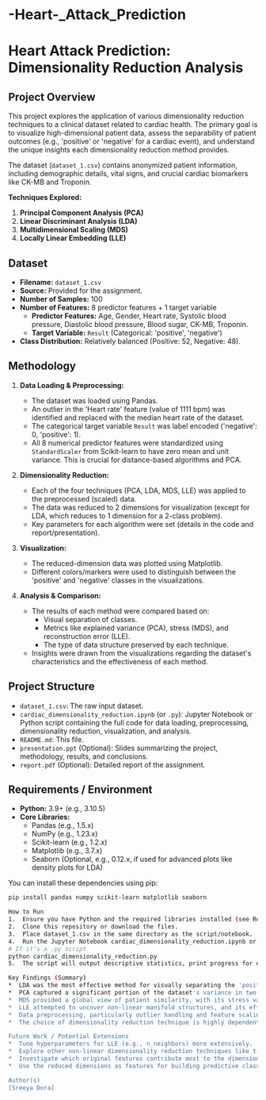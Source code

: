 # -Heart-_Attack_Prediction
# Heart Attack Prediction: Dimensionality Reduction Analysis

## Project Overview

This project explores the application of various dimensionality reduction techniques to a clinical dataset related to cardiac health. The primary goal is to visualize high-dimensional patient data, assess the separability of patient outcomes (e.g., 'positive' or 'negative' for a cardiac event), and understand the unique insights each dimensionality reduction method provides.

The dataset (`dataset_1.csv`) contains anonymized patient information, including demographic details, vital signs, and crucial cardiac biomarkers like CK-MB and Troponin.

**Techniques Explored:**
1.  **Principal Component Analysis (PCA)**
2.  **Linear Discriminant Analysis (LDA)**
3.  **Multidimensional Scaling (MDS)**
4.  **Locally Linear Embedding (LLE)**

## Dataset

*   **Filename:** `dataset_1.csv`
*   **Source:** Provided for the assignment.
*   **Number of Samples:** 100
*   **Number of Features:** 8 predictor features + 1 target variable
    *   **Predictor Features:** Age, Gender, Heart rate, Systolic blood pressure, Diastolic blood pressure, Blood sugar, CK-MB, Troponin.
    *   **Target Variable:** `Result` (Categorical: 'positive', 'negative')
*   **Class Distribution:** Relatively balanced (Positive: 52, Negative: 48).

## Methodology

1.  **Data Loading & Preprocessing:**
    *   The dataset was loaded using Pandas.
    *   An outlier in the 'Heart rate' feature (value of 1111 bpm) was identified and replaced with the median heart rate of the dataset.
    *   The categorical target variable `Result` was label encoded ('negative': 0, 'positive': 1).
    *   All 8 numerical predictor features were standardized using `StandardScaler` from Scikit-learn to have zero mean and unit variance. This is crucial for distance-based algorithms and PCA.

2.  **Dimensionality Reduction:**
    *   Each of the four techniques (PCA, LDA, MDS, LLE) was applied to the preprocessed (scaled) data.
    *   The data was reduced to 2 dimensions for visualization (except for LDA, which reduces to 1 dimension for a 2-class problem).
    *   Key parameters for each algorithm were set (details in the code and report/presentation).

3.  **Visualization:**
    *   The reduced-dimension data was plotted using Matplotlib.
    *   Different colors/markers were used to distinguish between the 'positive' and 'negative' classes in the visualizations.

4.  **Analysis & Comparison:**
    *   The results of each method were compared based on:
        *   Visual separation of classes.
        *   Metrics like explained variance (PCA), stress (MDS), and reconstruction error (LLE).
        *   The type of data structure preserved by each technique.
    *   Insights were drawn from the visualizations regarding the dataset's characteristics and the effectiveness of each method.

## Project Structure

*   `dataset_1.csv`: The raw input dataset.
*   `cardiac_dimensionality_reduction.ipynb` (or `.py`): Jupyter Notebook or Python script containing the full code for data loading, preprocessing, dimensionality reduction, visualization, and analysis.
*   `README.md`: This file.
*   `presentation.ppt` (Optional): Slides summarizing the project, methodology, results, and conclusions.
*   `report.pdf` (Optional): Detailed report of the assignment.

## Requirements / Environment

*   **Python:** 3.9+ (e.g., 3.10.5)
*   **Core Libraries:**
    *   Pandas (e.g., 1.5.x)
    *   NumPy (e.g., 1.23.x)
    *   Scikit-learn (e.g., 1.2.x)
    *   Matplotlib (e.g., 3.7.x)
    *   Seaborn (Optional, e.g., 0.12.x, if used for advanced plots like density plots for LDA)

You can install these dependencies using pip:
```bash
pip install pandas numpy scikit-learn matplotlib seaborn

How to Run
1.  Ensure you have Python and the required libraries installed (see Requirements).
2.  Clone this repository or download the files.
3.  Place dataset_1.csv in the same directory as the script/notebook.
4.  Run the Jupyter Notebook cardiac_dimensionality_reduction.ipynb or execute the Python script cardiac_dimensionality_reduction.py.
# If it's a .py script
python cardiac_dimensionality_reduction.py
5.  The script will output descriptive statistics, print progress for each DR method, and display the visualization plots.

Key Findings (Summary)
*  LDA was the most effective method for visually separating the 'positive' and 'negative' cardiac outcome classes due to its supervised nature.
*  PCA captured a significant portion of the dataset's variance in two dimensions but showed moderate overlap between classes.
*  MDS provided a global view of patient similarity, with its stress value indicating a fair preservation of original inter-patient distances.
*  LLE attempted to uncover non-linear manifold structures, and its effectiveness varied (dependent on dataset characteristics and parameter tuning).
*  Data preprocessing, particularly outlier handling and feature scaling, was crucial for obtaining meaningful and comparable results across different techniques.
*  The choice of dimensionality reduction technique is highly dependent on the specific analytical goal (e.g., class separation, variance preservation, distance      preservation, or manifold learning).

Future Work / Potential Extensions
*  Tune hyperparameters for LLE (e.g., n_neighbors) more extensively.
*  Explore other non-linear dimensionality reduction techniques like t-SNE or UMAP.
*  Investigate which original features contribute most to the dimensions found by PCA and LDA.
*  Use the reduced dimensions as features for building predictive classification models for heart attack risk.

Author(s)
[Sreeya Dora]
